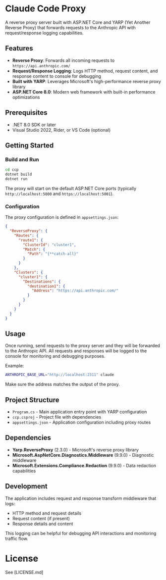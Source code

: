 # Claude Code Proxy

A reverse proxy server built with ASP.NET Core and YARP (Yet Another Reverse Proxy) that forwards requests to the Anthropic API with request/response logging capabilities.

## Features

- **Reverse Proxy**: Forwards all incoming requests to `https://api.anthropic.com/`
- **Request/Response Logging**: Logs HTTP method, request content, and response content to console for debugging
- **Built with YARP**: Leverages Microsoft's high-performance reverse proxy library
- **ASP.NET Core 8.0**: Modern web framework with built-in performance optimizations

## Prerequisites

- .NET 8.0 SDK or later
- Visual Studio 2022, Rider, or VS Code (optional)

## Getting Started

### Build and Run

```bash
cd ccp
dotnet build
dotnet run
```

The proxy will start on the default ASP.NET Core ports (typically `http://localhost:5000` and `https://localhost:5001`).

### Configuration

The proxy configuration is defined in `appsettings.json`:

```json
{
  "ReverseProxy": {
    "Routes": {
      "route1": {
        "ClusterId": "cluster1",
        "Match": {
          "Path": "{**catch-all}"
        }
      }
    },
    "Clusters": {
      "cluster1": {
        "Destinations": {
          "destination1": {
            "Address": "https://api.anthropic.com/"
          }
        }
      }
    }
  }
}
```

## Usage

Once running, send requests to the proxy server and they will be forwarded to the Anthropic API. All requests and responses will be logged to the console for monitoring and debugging purposes.

Example:
```bash
ANTHROPIC_BASE_URL="http://localhost:2311" claude
```
Make sure the address matches the output of the proxy. 

## Project Structure

- `Program.cs` - Main application entry point with YARP configuration
- `ccp.csproj` - Project file with dependencies
- `appsettings.json` - Application configuration including proxy routes

## Dependencies

- **Yarp.ReverseProxy** (2.3.0) - Microsoft's reverse proxy library
- **Microsoft.AspNetCore.Diagnostics.Middleware** (9.9.0) - Diagnostic middleware
- **Microsoft.Extensions.Compliance.Redaction** (9.9.0) - Data redaction capabilities

## Development

The application includes request and response transform middleware that logs:
- HTTP method and request details
- Request content (if present)
- Response details and content

This logging can be helpful for debugging API interactions and monitoring traffic flow.

# License

See [LICENSE.md]
